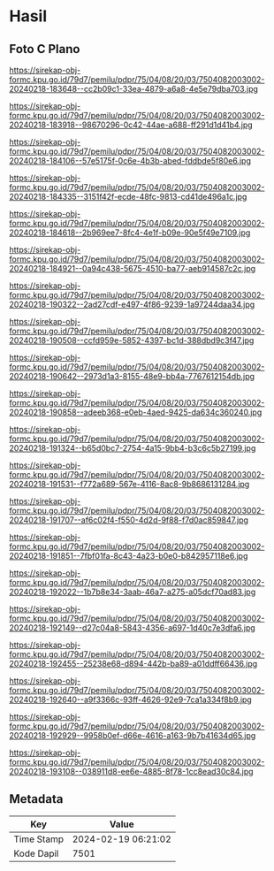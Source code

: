 # Hasil

## Foto C Plano

https://sirekap-obj-formc.kpu.go.id/79d7/pemilu/pdpr/75/04/08/20/03/7504082003002-20240218-183648--cc2b09c1-33ea-4879-a6a8-4e5e79dba703.jpg

https://sirekap-obj-formc.kpu.go.id/79d7/pemilu/pdpr/75/04/08/20/03/7504082003002-20240218-183918--98670296-0c42-44ae-a688-ff291d1d41b4.jpg

https://sirekap-obj-formc.kpu.go.id/79d7/pemilu/pdpr/75/04/08/20/03/7504082003002-20240218-184106--57e5175f-0c6e-4b3b-abed-fddbde5f80e6.jpg

https://sirekap-obj-formc.kpu.go.id/79d7/pemilu/pdpr/75/04/08/20/03/7504082003002-20240218-184335--3151f42f-ecde-48fc-9813-cd41de496a1c.jpg

https://sirekap-obj-formc.kpu.go.id/79d7/pemilu/pdpr/75/04/08/20/03/7504082003002-20240218-184618--2b969ee7-8fc4-4e1f-b09e-90e5f49e7109.jpg

https://sirekap-obj-formc.kpu.go.id/79d7/pemilu/pdpr/75/04/08/20/03/7504082003002-20240218-184921--0a94c438-5675-4510-ba77-aeb914587c2c.jpg

https://sirekap-obj-formc.kpu.go.id/79d7/pemilu/pdpr/75/04/08/20/03/7504082003002-20240218-190322--2ad27cdf-e497-4f86-9239-1a97244daa34.jpg

https://sirekap-obj-formc.kpu.go.id/79d7/pemilu/pdpr/75/04/08/20/03/7504082003002-20240218-190508--ccfd959e-5852-4397-bc1d-388dbd9c3f47.jpg

https://sirekap-obj-formc.kpu.go.id/79d7/pemilu/pdpr/75/04/08/20/03/7504082003002-20240218-190642--2973d1a3-8155-48e9-bb4a-7767612154db.jpg

https://sirekap-obj-formc.kpu.go.id/79d7/pemilu/pdpr/75/04/08/20/03/7504082003002-20240218-190858--adeeb368-e0eb-4aed-9425-da634c360240.jpg

https://sirekap-obj-formc.kpu.go.id/79d7/pemilu/pdpr/75/04/08/20/03/7504082003002-20240218-191324--b65d0bc7-2754-4a15-9bb4-b3c6c5b27199.jpg

https://sirekap-obj-formc.kpu.go.id/79d7/pemilu/pdpr/75/04/08/20/03/7504082003002-20240218-191531--f772a689-567e-4116-8ac8-9b8686131284.jpg

https://sirekap-obj-formc.kpu.go.id/79d7/pemilu/pdpr/75/04/08/20/03/7504082003002-20240218-191707--af6c02f4-f550-4d2d-9f88-f7d0ac859847.jpg

https://sirekap-obj-formc.kpu.go.id/79d7/pemilu/pdpr/75/04/08/20/03/7504082003002-20240218-191851--7fbf01fa-8c43-4a23-b0e0-b842957118e6.jpg

https://sirekap-obj-formc.kpu.go.id/79d7/pemilu/pdpr/75/04/08/20/03/7504082003002-20240218-192022--1b7b8e34-3aab-46a7-a275-a05dcf70ad83.jpg

https://sirekap-obj-formc.kpu.go.id/79d7/pemilu/pdpr/75/04/08/20/03/7504082003002-20240218-192149--d27c04a8-5843-4356-a697-1d40c7e3dfa6.jpg

https://sirekap-obj-formc.kpu.go.id/79d7/pemilu/pdpr/75/04/08/20/03/7504082003002-20240218-192455--25238e68-d894-442b-ba89-a01ddff66436.jpg

https://sirekap-obj-formc.kpu.go.id/79d7/pemilu/pdpr/75/04/08/20/03/7504082003002-20240218-192640--a9f3366c-93ff-4626-92e9-7ca1a334f8b9.jpg

https://sirekap-obj-formc.kpu.go.id/79d7/pemilu/pdpr/75/04/08/20/03/7504082003002-20240218-192929--9958b0ef-d66e-4616-a163-9b7b41634d65.jpg

https://sirekap-obj-formc.kpu.go.id/79d7/pemilu/pdpr/75/04/08/20/03/7504082003002-20240218-193108--038911d8-ee6e-4885-8f78-1cc8ead30c84.jpg


## Metadata

| Key        | Value               |
| ---------- | ------------------- |
| Time Stamp | 2024-02-19 06:21:02 |
| Kode Dapil | 7501                |



